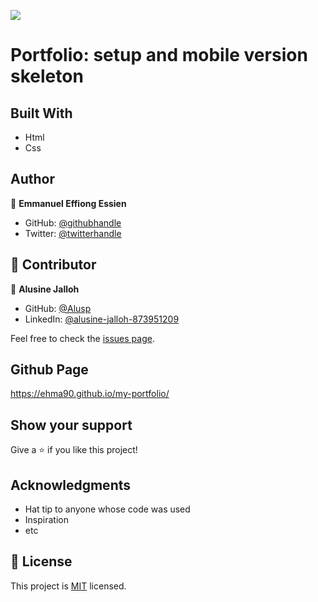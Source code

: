![](https://img.shields.io/badge/Microverse-blueviolet)

# Portfolio: setup and mobile version skeleton

## Built With

- Html
- Css

## Author

👤 **Emmanuel Effiong Essien**

- GitHub: [@githubhandle](https://github.com/ehma90)
- Twitter: [@twitterhandle](https://twitter.com/ehma_essien)

## 🤝 Contributor

👤 **Alusine Jalloh**

- GitHub: [@Alusp](https://github.com/Alusp)
- LinkedIn: [@alusine-jalloh-873951209](linkedin.com/in/alusine-jalloh-873951209)


Feel free to check the [issues page](https://github.com/ehma90/linter-tutorials/issues).

## Github Page 

https://ehma90.github.io/my-portfolio/

## Show your support

Give a ⭐ if you like this project!

## Acknowledgments

- Hat tip to anyone whose code was used
- Inspiration
- etc

## 📝 License

This project is [MIT](./MIT.md) licensed.